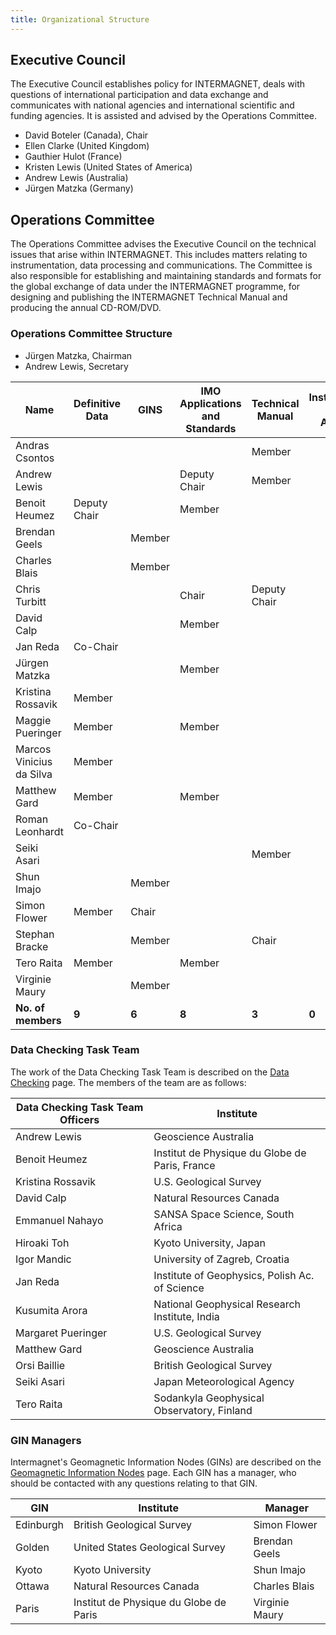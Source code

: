 ```yaml
---
title: Organizational Structure
---
```


## Executive Council

The Executive Council establishes policy for INTERMAGNET, deals with questions of international participation and data exchange and communicates with national agencies and international scientific and funding agencies. It is assisted and advised by the Operations Committee.

- David Boteler (Canada), Chair
- Ellen Clarke (United Kingdom)
- Gauthier Hulot (France)
- Kristen Lewis (United States of America)
- Andrew Lewis (Australia)
- Jürgen Matzka (Germany)

## Operations Committee

The Operations Committee advises the Executive Council on the technical issues that arise within INTERMAGNET. This includes matters relating to instrumentation, data processing and communications. The Committee is also responsible for establishing and maintaining standards and formats for the global exchange of data under the INTERMAGNET programme, for designing and publishing the INTERMAGNET Technical Manual and producing the annual CD-ROM/DVD.

### Operations Committee Structure

- Jürgen Matzka, Chairman
- Andrew Lewis, Secretary

| Name | Definitive Data | GINS | IMO Applications and Standards | Technical Manual | Instrumentation and Data Acquisition |
|------|-----------------|----------------------------|------------------|------------------|--------------------------------------|
| Andras Csontos | | | | Member | |
| Andrew Lewis | | | Deputy Chair | Member | |
| Benoit Heumez | Deputy Chair | | Member | | |
| Brendan Geels | | Member | | | |
| Charles Blais | | Member | | | |
| Chris Turbitt | | | Chair | Deputy Chair | |
| David Calp | | | Member | | |
| Jan Reda | Co-Chair | | | | |
| Jürgen Matzka | | | Member | | |
| Kristina Rossavik | Member | | | |
| Maggie Pueringer | Member | | Member | | |
| Marcos Vinicius da Silva | Member | | | |
| Matthew Gard | Member | | Member | |
| Roman Leonhardt | Co-Chair | | | | |
| Seiki Asari | | | | Member | |
| Shun Imajo | | Member | | | |
| Simon Flower | Member | Chair | | | |
| Stephan Bracke | | Member | | Chair | |
| Tero Raita | Member | | Member | | |
| Virginie Maury | | Member | | | |
| **No. of members** | **9** | **6** | **8** | **3** | **0** |



### Data Checking Task Team

The work of the Data Checking Task Team is described on the
[Data Checking](data_checkers.md) page. The members of the
team are as follows:

| Data Checking Task Team Officers | Institute                                      |
|----------------------------------|------------------------------------------------|
| Andrew Lewis                     | Geoscience Australia                           |
| Benoit Heumez                    | Institut de Physique du Globe de Paris, France |
| Kristina Rossavik                | U.S. Geological Survey                         |
| David Calp                       | Natural Resources Canada                       |
| Emmanuel Nahayo                  | SANSA Space Science, South Africa              |
| Hiroaki Toh                      | Kyoto University, Japan                        |
| Igor Mandic                      | University of Zagreb, Croatia                  |
| Jan Reda                         | Institute of Geophysics, Polish Ac. of Science |
| Kusumita Arora                   | National Geophysical Research Institute, India |
| Margaret Pueringer               | U.S. Geological Survey                         |
| Matthew Gard                     | Geoscience Australia                           |
| Orsi Baillie                     | British Geological Survey                      |
| Seiki Asari                      | Japan Meteorological Agency                    |
| Tero Raita                       | Sodankyla Geophysical Observatory, Finland     |

### GIN Managers

Intermagnet's Geomagnetic Information Nodes (GINs) are described
on the [Geomagnetic Information Nodes](gins.md) page. Each GIN
has a manager, who should be contacted with any questions relating
to that GIN.

| GIN | Institute | Manager |
|-----|-----------|---------|
| Edinburgh | British Geological Survey | Simon Flower
| Golden | United States Geological Survey | Brendan Geels
| Kyoto | Kyoto University | Shun Imajo
| Ottawa | Natural Resources Canada | Charles Blais
| Paris | Institut de Physique du Globe de Paris | Virginie Maury
